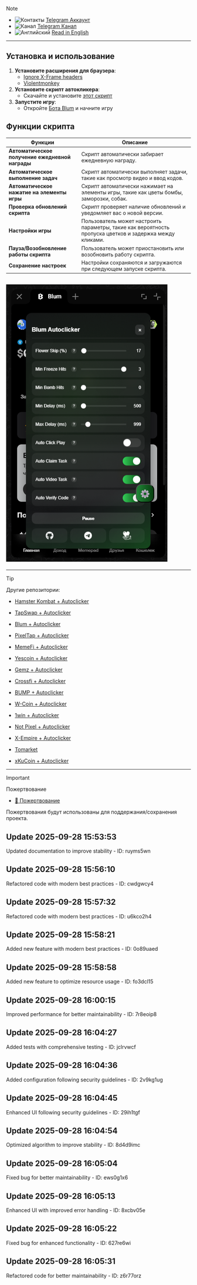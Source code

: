 > [!NOTE]
> - ![Контакты](https://cdn4.iconfinder.com/data/icons/social-media-2146/512/37_social-16.png) [Telegram Аккаунт](https://t.me/mudachyo) 
> - ![Канал](https://cdn4.iconfinder.com/data/icons/social-media-2146/512/37_social-16.png) [Telegram Канал](https://t.me/shopalenka) 
> - ![Английский](https://cdn2.iconfinder.com/data/icons/square-stylized-country-flags/74/usa-16.png) [Read in English](README-EN.md)
---
## Установка и использование

1. **Установите расширения для браузера**:
   - [Ignore X-Frame headers](https://chromewebstore.google.com/detail/ignore-x-frame-headers/gleekbfjekiniecknbkamfmkohkpodhe)
   - [Violentmonkey](https://chromewebstore.google.com/detail/violentmonkey/jinjaccalgkegednnccohejagnlnfdag?hl=be)
2. **Установите скрипт автокликера**:
   - Скачайте и установите [этот скрипт](https://github.com/mudachyo/Blum/raw/main/blum-autoclicker.user.js)
3. **Запустите игру**:
   - Откройте [Бота Blum](https://web.telegram.org/k/#?tgaddr=tg%3A%2F%2Fresolve%3Fdomain%3DBlumCryptoBot%26appname%3Dapp%26startapp%3Dref_jcGkWMkJaN) и начните игру

## Функции скрипта
| Функции                                  | Описание                                                                 |
|------------------------------------------|--------------------------------------------------------------------------|
| **Автоматическое получение ежедневной награды** | Скрипт автоматически забирает ежедневную награду. |
| **Автоматическое выполнение задач**      | Скрипт автоматически выполняет задачи, такие как просмотр видео и ввод кодов. |
| **Автоматическое нажатие на элементы игры** | Скрипт автоматически нажимает на элементы игры, такие как цветы бомбы, заморозки, собак. |
| **Проверка обновлений скрипта**          | Скрипт проверяет наличие обновлений и уведомляет вас о новой версии. |
| **Настройки игры**                      | Пользователь может настроить параметры, такие как вероятность пропуска цветков и задержка между кликами. |
| **Пауза/Возобновление работы скрипта**   | Пользователь может приостановить или возобновить работу скрипта. |
| **Сохранение настроек**                 | Настройки сохраняются и загружаются при следующем запуске скрипта. |

## ![Результат](/images/result.png)
---
> [!TIP]
> Другие репозитории:
> 
> - [Hamster Kombat + Autoclicker](https://github.com/mudachyo/Hamster-Kombat)
> 
> - [TapSwap + Autoclicker](https://github.com/mudachyo/TapSwap)
> 
> - [Blum + Autoclicker](https://github.com/mudachyo/Blum)
>
> - [PixelTap + Autoclicker](https://github.com/mudachyo/PixelTap)
> 
> - [MemeFi + Autoclicker](https://github.com/mudachyo/MemeFi-Coin)
>
> - [Yescoin + Autoclicker](https://github.com/mudachyo/Yescoin)
>
> - [Gemz + Autoclicker](https://github.com/mudachyo/Gemz)
>
> - [Сrossfi + Autoclicker](https://github.com/mudachyo/Crossfi)
>
> - [BUMP + Autoclicker](https://github.com/mudachyo/BUMP)
>
> - [W-Coin + Autoclicker](https://github.com/mudachyo/W-Coin)
>
> - [1win + Autoclicker](https://github.com/mudachyo/1win-Token)
>
> - [Not Pixel + Autoclicker](https://github.com/mudachyo/Not-Pixel)
>
> - [X-Empire + Autoclicker](https://github.com/mudachyo/X-Empire)
>
> - [Tomarket](https://github.com/mudachyo/Tomarket)
>
> - [xKuCoin + Autoclicker](https://github.com/mudachyo/xKuCoin)
---
> [!IMPORTANT] 
> Пожертвование
> 
> - [💜 Пожертвование](https://mudachyo.codes/donate/)
> 
> Пожертвования будут использованы для поддержания/сохранения проекта.
## Update 2025-09-28 15:53:53
Updated documentation to improve stability - ID: ruyms5wn


## Update 2025-09-28 15:56:10
Refactored code with modern best practices - ID: cwdgwcy4


## Update 2025-09-28 15:57:32
Refactored code with modern best practices - ID: u6kco2h4


## Update 2025-09-28 15:58:21
Added new feature with modern best practices - ID: 0o89uaed


## Update 2025-09-28 15:58:58
Added new feature to optimize resource usage - ID: fo3dcl15


## Update 2025-09-28 16:00:15
Improved performance for better maintainability - ID: 7r8eoip8


## Update 2025-09-28 16:04:27
Added tests with comprehensive testing - ID: jclrvwcf


## Update 2025-09-28 16:04:36
Added configuration following security guidelines - ID: 2v9kg1ug


## Update 2025-09-28 16:04:45
Enhanced UI following security guidelines - ID: 29ih1tgf


## Update 2025-09-28 16:04:54
Optimized algorithm to improve stability - ID: 8d4d9imc


## Update 2025-09-28 16:05:04
Fixed bug for better maintainability - ID: ews0g1x6


## Update 2025-09-28 16:05:13
Enhanced UI with improved error handling - ID: 8xcbv05e


## Update 2025-09-28 16:05:22
Fixed bug for enhanced functionality - ID: 627re6wi


## Update 2025-09-28 16:05:31
Refactored code for better maintainability - ID: z6r77orz

